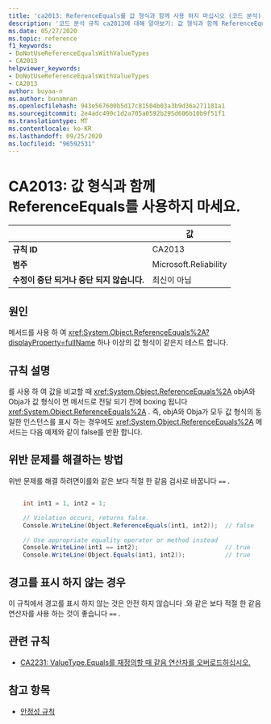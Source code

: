 ```yaml
---
title: 'ca2013: ReferenceEquals를 값 형식과 함께 사용 하지 마십시오 (코드 분석).'
description: '코드 분석 규칙 ca2013에 대해 알아보기: 값 형식과 함께 ReferenceEquals를 사용 하지 마세요.'
ms.date: 05/27/2020
ms.topic: reference
f1_keywords:
- DoNotUseReferenceEqualsWithValueTypes
- CA2013
helpviewer_keywords:
- DoNotUseReferenceEqualsWithValueTypes
- CA2013
author: buyaa-n
ms.author: bunamnan
ms.openlocfilehash: 943e567600b5d17c81504b03a3b9d36a271181a1
ms.sourcegitcommit: 2e4adc490c1d2a705a0592b295d606b10b9f51f1
ms.translationtype: MT
ms.contentlocale: ko-KR
ms.lasthandoff: 09/25/2020
ms.locfileid: "96592531"
---
```

# <a name="ca2013-do-not-use-referenceequals-with-value-types"></a>CA2013: 값 형식과 함께 ReferenceEquals를 사용하지 마세요.

| | 값 |
|-|-|
| **규칙 ID** |CA2013|
| **범주** |Microsoft.Reliability|
| **수정이 중단 되거나 중단 되지 않습니다.** |최신이 아님|

## <a name="cause"></a>원인

메서드를 사용 하 여 <xref:System.Object.ReferenceEquals%2A?displayProperty=fullName> 하나 이상의 값 형식이 같은지 테스트 합니다.

## <a name="rule-description"></a>규칙 설명

를 사용 하 여 값을 비교할 때 <xref:System.Object.ReferenceEquals%2A> objA와 Obja가 값 형식이 면 메서드로 전달 되기 전에 boxing 됩니다 <xref:System.Object.ReferenceEquals%2A> . 즉, objA와 Obja가 모두 값 형식의 동일한 인스턴스를 표시 하는 경우에도 <xref:System.Object.ReferenceEquals%2A> 메서드는 다음 예제와 같이 false를 반환 합니다.

## <a name="how-to-fix-violations"></a>위반 문제를 해결하는 방법

위반 문제를 해결 하려면이를와 같은 보다 적절 한 같음 검사로 바꿉니다 `==` .

```csharp

    int int1 = 1, int2 = 1;

    // Violation occurs, returns false.
    Console.WriteLine(Object.ReferenceEquals(int1, int2));  // false

    // Use appropriate equality operator or method instead
    Console.WriteLine(int1 == int2);                        // true
    Console.WriteLine(Object.Equals(int1, int2));           // true
```

## <a name="when-to-suppress-warnings"></a>경고를 표시 하지 않는 경우

이 규칙에서 경고를 표시 하지 않는 것은 안전 하지 않습니다 .와 같은 보다 적절 한 같음 연산자를 사용 하는 것이 좋습니다 `==` .

## <a name="related-rules"></a>관련 규칙

- [CA2231: ValueType.Equals를 재정의할 때 같음 연산자를 오버로드하십시오.](CA2231.md)

## <a name="see-also"></a>참고 항목

- [안정성 규칙](reliability-warnings.md)
